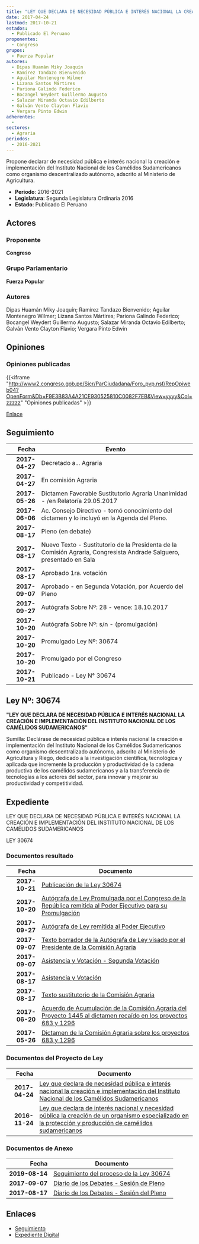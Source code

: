 ```yaml
---
title: "LEY QUE DECLARA DE NECESIDAD PÚBLICA E INTERÉS NACIONAL LA CREACIÓN E IMPLEMENTACIÓN DEL INSTITUTO NACIONAL DE LOS CAMÉLIDOS SUDAMERICANOS"
date: 2017-04-24
lastmod: 2017-10-21
estados: 
  - Publicado El Peruano
proponentes: 
  - Congreso
grupos: 
  - Fuerza Popular
autores: 
  - Dipas Huamán Miky Joaquín
  - Ramírez Tandazo Bienvenido
  - Aguilar Montenegro Wilmer
  - Lizana Santos Mártires
  - Pariona Galindo Federico
  - Bocangel Weydert Guillermo Augusto
  - Salazar Miranda Octavio Edilberto
  - Galván Vento Clayton Flavio
  - Vergara Pinto Edwin
adherentes: 
  - 
sectores: 
  - Agraria
periodos: 
  - 2016-2021
---
```


Propone declarar de necesidad pública e interés nacional la creación e implementación del Instituto Nacional de los Camélidos Sudamericanos como organismo descentralizado autónomo, adscrito al Ministerio de Agricultura.

- **Periodo**: 2016-2021
- **Legislatura**: Segunda Legislatura Ordinaria 2016
- **Estado**: Publicado El Peruano

## Actores

### Proponente

**Congreso**

### Grupo Parlamentario

**Fuerza Popular**

### Autores

Dipas Huamán Miky Joaquín; Ramírez Tandazo Bienvenido; Aguilar Montenegro Wilmer; Lizana Santos Mártires; Pariona Galindo Federico; Bocangel Weydert Guillermo Augusto; Salazar Miranda Octavio Edilberto; Galván Vento Clayton Flavio; Vergara Pinto Edwin


## Opiniones

### Opiniones publicadas

{{<iframe "http://www2.congreso.gob.pe/Sicr/ParCiudadana/Foro_pvp.nsf/RepOpiweb04?OpenForm&Db=F9E3B83A4A21CE930525810C0082F7EB&View=yyyy&Col=zzzzz" "Opiniones publicadas" >}}

[Enlace](http://www2.congreso.gob.pe/Sicr/ParCiudadana/Foro_pvp.nsf/RepOpiweb04?OpenForm&Db=F9E3B83A4A21CE930525810C0082F7EB&View=yyyy&Col=zzzzz)

## Seguimiento

| Fecha | Evento |
|------:|--------|
| **2017-04-27** | Decretado a... Agraria|
| **2017-04-27** | En comisión Agraria|
| **2017-05-26** | Dictamen Favorable Sustitutorio Agraria Unanimidad - /en Relatoría 29.05.2017|
| **2017-06-06** | Ac. Consejo Directivo - tomó conocimiento del dictamen y lo incluyó en la Agenda del Pleno.|
| **2017-08-17** | Pleno (en debate)|
| **2017-08-17** | Nuevo Texto - Sustitutorio de la Presidenta de la Comisión Agraria, Congresista Andrade Salguero, presentado en Sala|
| **2017-08-17** | Aprobado 1ra. votación|
| **2017-09-07** | Aprobado - en Segunda Votación, por Acuerdo del Pleno|
| **2017-09-27** | Autógrafa Sobre Nº: 28 - vence: 18.10.2017|
| **2017-10-20** | Autógrafa Sobre Nº: s/n - (promulgación)|
| **2017-10-20** | Promulgado Ley Nº: 30674|
| **2017-10-20** | Promulgado por el Congreso|
| **2017-10-21** | Publicado - Ley N° 30674|

## Ley Nº: 30674

**"LEY QUE DECLARA DE NECESIDAD PÚBLICA E INTERÉS NACIONAL LA CREACIÓN E IMPLEMENTACIÓN DEL INSTITUTO NACIONAL DE LOS CAMÉLIDOS SUDAMERICANOS"**

Sumilla: Declárase de necesidad pública e interés nacional la creación e implementación del Instituto Nacional de los Camélidos Sudamericanos como organismo descentralizado autónomo, adscrito al Ministerio de Agricultura y Riego, dedicado a la investigación científica, tecnológica y aplicada que incremente la producción y productividad de la cadena productiva de los camélidos sudamericanos y a la transferencia de tecnologías a los actores del sector, para innovar y mejorar su productividad y competitividad.


## Expediente

LEY QUE DECLARA DE NECESIDAD PÚBLICA E INTERÉS NACIONAL LA CREACIÓN E IMPLEMENTACIÓN DEL INSTITUTO NACIONAL DE LOS CAMÉLIDOS SUDAMERICANOS

LEY 30674


### Documentos resultado

| Fecha | Documento |
|------:|--------|
| **2017-10-21** | [Publicación de la Ley 30674](http://www.leyes.congreso.gob.pe/Documentos/2016_2021/ADLP/Normas_Legales/30674-LEY.pdf) |
| **2017-10-20** | [Autógrafa de Ley Promulgada por el Congreso de la República remitida al Poder Ejecutivo para su Promulgación](http://www.leyes.congreso.gob.pe/Documentos/2016_2021/ADLP/Texto_Aprobado/AU0068320171020.pdf) |
| **2017-09-27** | [Autógrafa de Ley remitida al Poder Ejecutivo](http://www.leyes.congreso.gob.pe/Documentos/2016_2021/Autografas/Ley_y_de_Resolucion_Legislativa/AU0068320170927.pdf) |
| **2017-09-07** | [Texto borrador de la Autógrafa de Ley visado por el Presidente de la Comisión Agraria](http://www.leyes.congreso.gob.pe/Documentos/2016_2021/Texto_Borrador_de_Autografa/BAU0068320170907.pdf) |
| **2017-09-07** | [Asistencia y Votación - Segunda Votación](http://www.leyes.congreso.gob.pe/Documentos/2016_2021/Asistencia_y_Votacion/Proyectos_de_Ley/Exoneracion_de_Segunda_Votacion/ESV0068320170907..pdf) |
| **2017-08-17** | [Asistencia y Votación](http://www.leyes.congreso.gob.pe/Documentos/2016_2021/Asistencia_y_Votacion/Proyectos_de_Ley/AV0068320170817..pdf) |
| **2017-08-17** | [Texto sustitutorio de la Comisión Agraria](http://www.leyes.congreso.gob.pe/Documentos/2016_2021/Texto_Sustitutorio/Proyectos_de_Ley/TS0068320170817.pdf) |
| **2017-06-20** | [Acuerdo de Acumulación de la Comisión Agraria del Proyecto 1445 al dictamen recaído en los proyectos 683 y 1296](http://www.leyes.congreso.gob.pe/Documentos/2016_2021/Dictamenes/Proyectos_de_Ley/01445DC01MAY20170620.pdf) |
| **2017-05-26** | [Dictamen de la Comisión Agraria sobre los proyectos 683 y 1296](http://www.leyes.congreso.gob.pe/Documentos/2016_2021/Dictamenes/Proyectos_de_Ley/00683DC01MAY20170526.pdf) |

### Documentos del Proyecto de Ley

| Fecha | Documento |
|------:|--------|
| **2017-04-24** | [Ley que declara de necesidad pública e interés nacional la creación e implementación del Instituto Nacional de los Camélidos Sudamericanos](http://www.leyes.congreso.gob.pe/Documentos/2016_2021/Proyectos_de_Ley_y_de_Resoluciones_Legislativas/PL0129420170424.pdf) |
| **2016-11-24** | [Ley que declara de interés nacional y necesidad pública la creación de un organismo especializado en la protección y producción de camélidos sudamericanos](http://www.leyes.congreso.gob.pe/Documentos/2016_2021/Proyectos_de_Ley_y_de_Resoluciones_Legislativas/PL0068320161124.pdf) |

### Documentos de Anexo

| Fecha | Documento |
|------:|--------|
| **2019-08-14** | [Seguimiento del proceso de la Ley 30674](http://www.leyes.congreso.gob.pe/Documentos/2016_2021/Seguimiento_de_Proyectos_de_Ley/00683PL20190814.pdf) |
| **2017-09-07** | [Diario de los Debates - Sesión de Pleno](http://www2.congreso.gob.pe/Sicr/DiarioDebates/Publicad.nsf/SesionesPleno/05256D6E0073DFE9052581950060EBDD/$FILE/PLO-2017-9.pdf) |
| **2017-08-17** | [Diario de los Debates - Sesión del Pleno](http://www2.congreso.gob.pe/Sicr/DiarioDebates/Publicad.nsf/SesionesPleno/05256D6E0073DFE90525818000024064/$FILE/PLO-2017-5.pdf) |

## Enlaces 

- [Seguimiento](http://www2.congreso.gob.pehttp://www2.congreso.gob.pe/Sicr/TraDocEstProc/CLProLey2016.nsf/f7fff46988ca05b1052578e100829cc7/2e79b30a6c422f7a0525810c007d0e00?OpenDocument)
- [Expediente Digital](http://www2.congreso.gob.pehttp://www2.congreso.gob.pe/Sicr/TraDocEstProc/CLProLey2016.nsf/f7fff46988ca05b1052578e100829cc7/2e79b30a6c422f7a0525810c007d0e00?OpenDocument&Click=05257FB7005EB655.eb71d0cf91d8294e05256cdf006b5706/$Body/0.1C6C)
